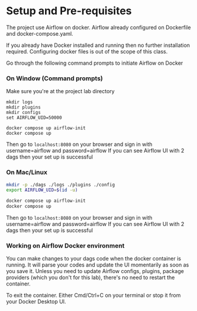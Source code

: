 # Setup and Pre-requisites

The project use Airflow on docker. Airflow already configured on Dockerfile and docker-compose.yaml. 

If you already have Docker installed and running then no further installation required. Configuring docker files is out of the scope of this class.

Go through the following command prompts to initiate Airflow on Docker

### On Window (Command prompts)
Make sure you're at the project lab directory

```Shell
mkdir logs
mkdir plugins
mkdir configs
set AIRFLOW_UID=50000

docker compose up airflow-init
docker compose up
```

Then go to `localhost:8080` on your browser and sign in with username=airflow and password=airflow
If you can see Airflow UI with 2 dags then your set up is successful


### On Mac/Linux
```Bash
mkdir -p ./dags ./logs ./plugins ./config
export AIRFLOW_UID=$(id -u)

docker compose up airflow-init
docker compose up
```
Then go to `localhost:8080` on your browser and sign in with username=airflow and password=airflow
If you can see Airflow UI with 2 dags then your set up is successful


### Working on Airflow Docker environment

You can make changes to your dags code when the docker container is running. It will parse your 
codes and update the UI momentarily as soon as you save it. Unless you need to update Airflow configs, 
plugins, package providers (which you don't for this lab), there's no need to restart the container.

To exit the container. Either Cmd/Ctrl+C on your terminal or stop it from your Docker Desktop UI.

